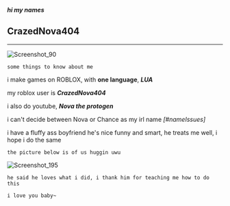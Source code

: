 ***hi my names***
   ## CrazedNova404
---------------------

![Screenshot_90](https://user-images.githubusercontent.com/80184793/135946533-3f18f6c3-6920-4020-9b25-78307f492b32.png)


```some things to know about me```

i make games on ROBLOX, with **one language**, ***LUA***

my roblox user is ***CrazedNova404***

i also do youtube, ***Nova the protogen***

i can't decide between Nova or Chance as my irl name *[#nameIssues]*

i have a fluffy ass boyfriend he's nice funny and smart, he treats me well, i hope i do the same

```the picture below is of us huggin uwu```

![Screenshot_195](https://user-images.githubusercontent.com/80184793/135946016-2d67eeaf-e169-4e27-9a62-17716a500e96.png)

```he said he loves what i did, i thank him for teaching me how to do this```

```i love you baby~```
